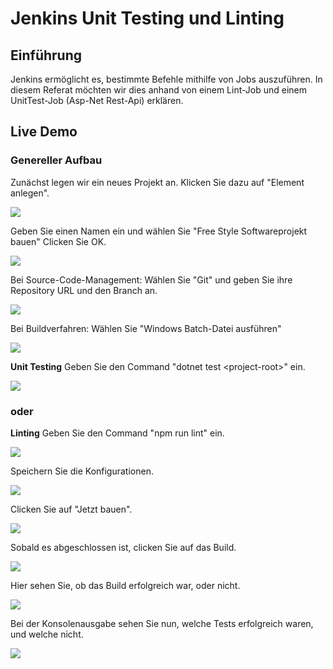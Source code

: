 # Jenkins Unit Testing und Linting

## Einführung

Jenkins ermöglicht es, bestimmte Befehle mithilfe von Jobs auszuführen. In diesem Referat möchten wir dies anhand von 
einem Lint-Job und einem UnitTest-Job (Asp-Net Rest-Api) erklären.

## Live Demo

### Genereller Aufbau

Zunächst legen wir ein neues Projekt an. Klicken Sie dazu auf "Element anlegen".

![](https://github.com/NathalieHerzog/AngularLint/blob/main/Images/step1.png)

Geben Sie einen Namen ein und wählen Sie "Free Style Softwareprojekt bauen"
Clicken Sie OK.

![](https://github.com/NathalieHerzog/AngularLint/blob/main/Images/step2.png)

Bei Source-Code-Management:
Wählen Sie "Git" und geben Sie ihre Repository URL und den Branch an.

![](https://github.com/NathalieHerzog/AngularLint/blob/main/Images/step3.png)

Bei Buildverfahren:
Wählen Sie "Windows Batch-Datei ausführen"

![](https://github.com/NathalieHerzog/AngularLint/blob/main/Images/step4.png)

**Unit Testing** Geben Sie den Command "dotnet test \<project-root\>" ein.

![](https://github.com/NathalieHerzog/AngularLint/blob/main/Images/step5.png)
  
### oder
    
**Linting** Geben Sie den Command "npm run lint" ein.

![](https://github.com/NathalieHerzog/AngularLint/blob/main/Images/step5-lint.PNG)

Speichern Sie die Konfigurationen.

![](https://github.com/NathalieHerzog/AngularLint/blob/main/Images/step6.png)

Clicken Sie auf "Jetzt bauen".

![](https://github.com/NathalieHerzog/AngularLint/blob/main/Images/step7.png)

Sobald es abgeschlossen ist, clicken Sie auf das Build.

![](https://github.com/NathalieHerzog/AngularLint/blob/main/Images/step8.png)

Hier sehen Sie, ob das Build erfolgreich war, oder nicht.

![](https://github.com/NathalieHerzog/AngularLint/blob/main/Images/step9.png)

Bei der Konsolenausgabe sehen Sie nun, welche Tests erfolgreich waren, und welche nicht.

![](https://github.com/NathalieHerzog/AngularLint/blob/main/Images/step10.png)
